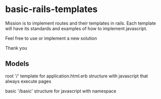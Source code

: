 basic-rails-templates
=====================

Mission is to implement routes and their templates in rails.
Each template will have its standards and examples of how to implement javascript.

Feel free to use or implement a new solution

Thank you

Models
------

root '/'
 template for application.html.erb
 structure with javascript that always execute pages

 basic '/basic'
 structure for javascript with namespace
